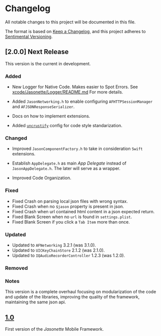 # Changelog
All notable changes to this project will be documented in this file.

The format is based on [Keep a Changelog](https://keepachangelog.com/en/1.0.0/),
and this project adheres to [Sentimental Versioning](http://sentimentalversioning.org/).

## [2.0.0] Next Release

This version is the current in development.

### Added

- New Logger for Native Code. Makes easier to Spot Errors. See [xcode/Jasonette/Logger/README.md](xcode/Jasonette/Logger/README.md) For more details.

- Added `JasonNetworking.h` to enable configuring `AFHTTPSessionManager` and `AFJSONResponseSerializer`.

- Docs on how to implement extensions.

- Added [`uncrustify`](http://uncrustify.sourceforge.net/) config for code style standarization.

### Changed

- Improved `JasonComponentFactory.h` to take in consideration `Swift` extensions.

- Establish `AppDelegate.h` as main *App Delegate* instead of `JasonAppDelegate.h`. The later will serve as a wrapper.

- Improved Code Organization.

### Fixed

- Fixed Crash on parsing local json files with wrong syntax.
- Fixed Crash when no `$jason` property is present in json.
- Fixed Crash when url contained html content in a json expected return.
- Fixed Blank Screen when no `url` is found in `settings.plist`.
- Fixed Blank Screen if you click a `Tab Item` more than once.

### Updated

- Updated to `AFNetworking` 3.2.1 (was 3.1.0).
- Updated to `UICKeyChainStore` 2.1.2 (was 2.1.0).
- Updated to `IQAudioRecorderController` 1.2.3 (was 1.2.0).

### Removed

### Notes

This version is a complete overhaul focusing on 
modularization of the code and update of the libraries, improving the quality of the framework, maintaining the same json api.

## [1.0](https://github.com/jasonelle/jasonelle/releases/tag/v1.0)

First version of the *Jasonette* Mobile Framework.
